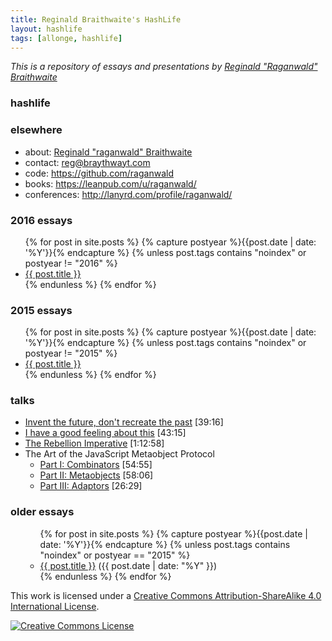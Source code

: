 ```yaml
---
title: Reginald Braithwaite's HashLife
layout: hashlife
tags: [allonge, hashlife]
---
```


*This is a repository of essays and presentations by [Reginald "Raganwald" Braithwaite](http://braythwayt.com)*

### hashlife

<canvas width="600" height="337" id="viewport"></canvas>

### elsewhere

* about: [Reginald "raganwald" Braithwaite](http://braythwayt.com)
* contact: <a href="mailto:reg@braythwayt.com">reg@braythwayt.com</a>
* code: <a href="https://github.com/raganwald">https://github.com/raganwald</a>
* books: <a href="https://leanpub.com/u/raganwald/">https://leanpub.com/u/raganwald/</a>
* conferences: <a href="http://lanyrd.com/profile/raganwald/">http://lanyrd.com/profile/raganwald/</a>

### 2016 essays

<div class="related">
  <ul>
    {% for post in site.posts %}
      {% capture postyear %}{{post.date | date: '%Y'}}{% endcapture %}
      {% unless post.tags contains "noindex" or postyear != "2016" %}
        <li>
          <a href="{{ post.url }}">{{ post.title }}</a>
        </li>
      {% endunless %}
    {% endfor %}
  </ul>
</div>

### 2015 essays

<div class="related">
  <ul>
    {% for post in site.posts %}
      {% capture postyear %}{{post.date | date: '%Y'}}{% endcapture %}
      {% unless post.tags contains "noindex" or postyear != "2015" %}
        <li>
          <a href="{{ post.url }}">{{ post.title }}</a>
        </li>
      {% endunless %}
    {% endfor %}
  </ul>
</div>

### talks

* [Invent the future, don't recreate the past](http://youtu.be/uYcAjr2J_rU) [39:16]
* [I have a good feeling about this](https://vimeo.com/76141334) [43:15]
* [The Rebellion Imperative](https://vimeo.com/53265664) [1:12:58]
* The Art of the JavaScript Metaobject Protocol
  * [Part I: Combinators](https://vimeo.com/97408202) [54:55]
  * [Part II: Metaobjects](https://vimeo.com/97415345) [58:06]
  * [Part III: Adaptors](https://www.youtube.com/watch?v=hp7sgLVepF8) [26:29]

### older essays

<div class="related">
  <ul>
  <ul>
    {% for post in site.posts %}
      {% capture postyear %}{{post.date | date: '%Y'}}{% endcapture %}
      {% unless post.tags contains "noindex" or postyear == "2015" %}
        <li>
          <a href="{{ post.url }}">{{ post.title }}</a> (<span>{{ post.date | date: "%Y" }}</span>)
        </li>
      {% endunless %}
    {% endfor %}
  </ul>
  </ul>
</div>

This work is licensed under a <a rel="license" href="http://creativecommons.org/licenses/by-sa/4.0/">Creative Commons Attribution-ShareAlike 4.0 International License</a>.

<a rel="license" href="http://creativecommons.org/licenses/by-sa/4.0/"><img alt="Creative Commons License" style="border-width:0" src="http://i.creativecommons.org/l/by-sa/4.0/80x15.png" /></a>
